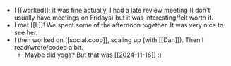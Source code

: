 - I [[worked]]; it was fine actually, I had a late review meeting (I don't usually have meetings on Fridays) but it was interesting/felt worth it.
- I met [[L]]! We spent some of the afternoon together. It was very nice to see her.
- I then worked on [[social.coop]], scaling up (with [[Dan]]). Then I read/wrote/coded a bit.
  - Maybe did yoga? But that was [[2024-11-16]] :)